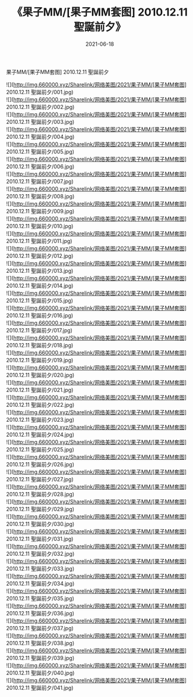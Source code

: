﻿---
layout: post
title:  《果子MM/[果子MM套图] 2010.12.11 聖誕前夕》
date:   2021-06-18
img: http://img.660000.xyz/Sharelink/网络美图/2021/果子MM/[果子MM套图] 2010.12.11 聖誕前夕/000.jpg
categories: [美女, 清纯, 唯美]
---

果子MM/[果子MM套图] 2010.12.11 聖誕前夕

 ![](http://img.660000.xyz/Sharelink/网络美图/2021/果子MM/[果子MM套图] 2010.12.11 聖誕前夕/001.jpg) <br>![](http://img.660000.xyz/Sharelink/网络美图/2021/果子MM/[果子MM套图] 2010.12.11 聖誕前夕/002.jpg) <br>![](http://img.660000.xyz/Sharelink/网络美图/2021/果子MM/[果子MM套图] 2010.12.11 聖誕前夕/003.jpg) <br>![](http://img.660000.xyz/Sharelink/网络美图/2021/果子MM/[果子MM套图] 2010.12.11 聖誕前夕/004.jpg) <br>![](http://img.660000.xyz/Sharelink/网络美图/2021/果子MM/[果子MM套图] 2010.12.11 聖誕前夕/005.jpg) <br>![](http://img.660000.xyz/Sharelink/网络美图/2021/果子MM/[果子MM套图] 2010.12.11 聖誕前夕/006.jpg) <br>![](http://img.660000.xyz/Sharelink/网络美图/2021/果子MM/[果子MM套图] 2010.12.11 聖誕前夕/007.jpg) <br>![](http://img.660000.xyz/Sharelink/网络美图/2021/果子MM/[果子MM套图] 2010.12.11 聖誕前夕/008.jpg) <br>![](http://img.660000.xyz/Sharelink/网络美图/2021/果子MM/[果子MM套图] 2010.12.11 聖誕前夕/009.jpg) <br>![](http://img.660000.xyz/Sharelink/网络美图/2021/果子MM/[果子MM套图] 2010.12.11 聖誕前夕/010.jpg) <br>![](http://img.660000.xyz/Sharelink/网络美图/2021/果子MM/[果子MM套图] 2010.12.11 聖誕前夕/011.jpg) <br>![](http://img.660000.xyz/Sharelink/网络美图/2021/果子MM/[果子MM套图] 2010.12.11 聖誕前夕/012.jpg) <br>![](http://img.660000.xyz/Sharelink/网络美图/2021/果子MM/[果子MM套图] 2010.12.11 聖誕前夕/013.jpg) <br>![](http://img.660000.xyz/Sharelink/网络美图/2021/果子MM/[果子MM套图] 2010.12.11 聖誕前夕/014.jpg) <br>![](http://img.660000.xyz/Sharelink/网络美图/2021/果子MM/[果子MM套图] 2010.12.11 聖誕前夕/015.jpg) <br>![](http://img.660000.xyz/Sharelink/网络美图/2021/果子MM/[果子MM套图] 2010.12.11 聖誕前夕/016.jpg) <br>![](http://img.660000.xyz/Sharelink/网络美图/2021/果子MM/[果子MM套图] 2010.12.11 聖誕前夕/017.jpg) <br>![](http://img.660000.xyz/Sharelink/网络美图/2021/果子MM/[果子MM套图] 2010.12.11 聖誕前夕/018.jpg) <br>![](http://img.660000.xyz/Sharelink/网络美图/2021/果子MM/[果子MM套图] 2010.12.11 聖誕前夕/019.jpg) <br>![](http://img.660000.xyz/Sharelink/网络美图/2021/果子MM/[果子MM套图] 2010.12.11 聖誕前夕/020.jpg) <br>![](http://img.660000.xyz/Sharelink/网络美图/2021/果子MM/[果子MM套图] 2010.12.11 聖誕前夕/021.jpg) <br>![](http://img.660000.xyz/Sharelink/网络美图/2021/果子MM/[果子MM套图] 2010.12.11 聖誕前夕/022.jpg) <br>![](http://img.660000.xyz/Sharelink/网络美图/2021/果子MM/[果子MM套图] 2010.12.11 聖誕前夕/023.jpg) <br>![](http://img.660000.xyz/Sharelink/网络美图/2021/果子MM/[果子MM套图] 2010.12.11 聖誕前夕/024.jpg) <br>![](http://img.660000.xyz/Sharelink/网络美图/2021/果子MM/[果子MM套图] 2010.12.11 聖誕前夕/025.jpg) <br>![](http://img.660000.xyz/Sharelink/网络美图/2021/果子MM/[果子MM套图] 2010.12.11 聖誕前夕/026.jpg) <br>![](http://img.660000.xyz/Sharelink/网络美图/2021/果子MM/[果子MM套图] 2010.12.11 聖誕前夕/027.jpg) <br>![](http://img.660000.xyz/Sharelink/网络美图/2021/果子MM/[果子MM套图] 2010.12.11 聖誕前夕/028.jpg) <br>![](http://img.660000.xyz/Sharelink/网络美图/2021/果子MM/[果子MM套图] 2010.12.11 聖誕前夕/029.jpg) <br>![](http://img.660000.xyz/Sharelink/网络美图/2021/果子MM/[果子MM套图] 2010.12.11 聖誕前夕/030.jpg) <br>![](http://img.660000.xyz/Sharelink/网络美图/2021/果子MM/[果子MM套图] 2010.12.11 聖誕前夕/031.jpg) <br>![](http://img.660000.xyz/Sharelink/网络美图/2021/果子MM/[果子MM套图] 2010.12.11 聖誕前夕/032.jpg) <br>![](http://img.660000.xyz/Sharelink/网络美图/2021/果子MM/[果子MM套图] 2010.12.11 聖誕前夕/033.jpg) <br>![](http://img.660000.xyz/Sharelink/网络美图/2021/果子MM/[果子MM套图] 2010.12.11 聖誕前夕/034.jpg) <br>![](http://img.660000.xyz/Sharelink/网络美图/2021/果子MM/[果子MM套图] 2010.12.11 聖誕前夕/035.jpg) <br>![](http://img.660000.xyz/Sharelink/网络美图/2021/果子MM/[果子MM套图] 2010.12.11 聖誕前夕/036.jpg) <br>![](http://img.660000.xyz/Sharelink/网络美图/2021/果子MM/[果子MM套图] 2010.12.11 聖誕前夕/037.jpg) <br>![](http://img.660000.xyz/Sharelink/网络美图/2021/果子MM/[果子MM套图] 2010.12.11 聖誕前夕/038.jpg) <br>![](http://img.660000.xyz/Sharelink/网络美图/2021/果子MM/[果子MM套图] 2010.12.11 聖誕前夕/039.jpg) <br>![](http://img.660000.xyz/Sharelink/网络美图/2021/果子MM/[果子MM套图] 2010.12.11 聖誕前夕/040.jpg) <br>![](http://img.660000.xyz/Sharelink/网络美图/2021/果子MM/[果子MM套图] 2010.12.11 聖誕前夕/041.jpg) <br>